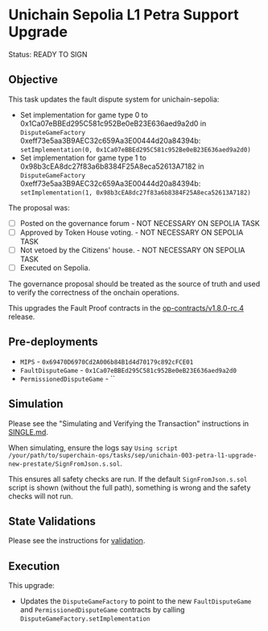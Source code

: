 # Unichain Sepolia L1 Petra Support Upgrade

Status: READY TO SIGN

## Objective

This task updates the fault dispute system for unichain-sepolia: 

* Set implementation for game type 0 to 0x1Ca07eBBEd295C581c952Be0eB23E636aed9a2d0 in `DisputeGameFactory` 0xeff73e5aa3B9AEC32c659Aa3E00444d20a84394b: `setImplementation(0, 0x1Ca07eBBEd295C581c952Be0eB23E636aed9a2d0)`
* Set implementation for game type 1 to 0x98b3cEA8dc27f83a6b8384F25A8eca52613A7182 in `DisputeGameFactory` 0xeff73e5aa3B9AEC32c659Aa3E00444d20a84394b: `setImplementation(1, 0x98b3cEA8dc27f83a6b8384F25A8eca52613A7182)`
  
The proposal was: 
- [ ] Posted on the governance forum - NOT NECESSARY ON SEPOLIA TASK
- [ ] Approved by Token House voting. - NOT NECESSARY ON SEPOLIA TASK
- [ ] Not vetoed by the Citizens' house. - NOT NECESSARY ON SEPOLIA TASK
- [ ] Executed on Sepolia.

The governance proposal should be treated as the source of truth and used to verify the correctness of the onchain operations. 

This upgrades the Fault Proof contracts in the [op-contracts/v1.8.0-rc.4](https://github.com/ethereum-optimism/optimism/tree/op-contracts/v1.8.0-rc.4) release.


## Pre-deployments 
- `MIPS` - `0x69470D6970Cd2A006b84B1d4d70179c892cFCE01`
- `FaultDisputeGame` - `0x1Ca07eBBEd295C581c952Be0eB23E636aed9a2d0`
- `PermissionedDisputeGame` - ``

## Simulation

Please see the "Simulating and Verifying the Transaction" instructions in [SINGLE.md](../../../SINGLE.md). 

When simulating, ensure the logs say `Using script /your/path/to/superchain-ops/tasks/sep/unichain-003-petra-l1-upgrade-new-prestate/SignFromJson.s.sol`. 

This ensures all safety checks are run. If the default `SignFromJson.s.sol` script is shown (without the full path), something is wrong and the safety checks will not run.

## State Validations

Please see the instructions for [validation](./VALIDATION.md).

## Execution

This upgrade:

* Updates the `DisputeGameFactory` to point to the new `FaultDisputeGame` and `PermissionedDisputeGame` contracts by calling `DisputeGameFactory.setImplementation`
